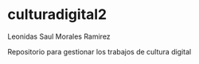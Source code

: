 # culturadigital2
Leonidas Saul Morales Ramirez

Repositorio para gestionar los trabajos de cultura digital 
